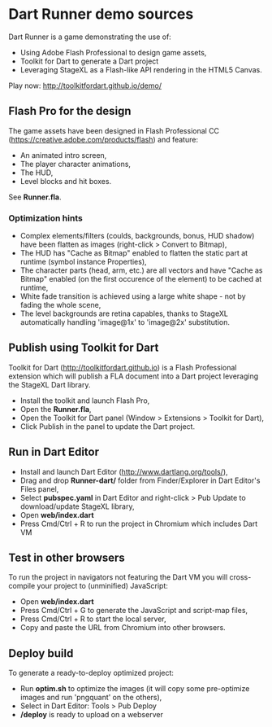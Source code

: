 # Dart Runner demo sources

Dart Runner is a game demonstrating the use of:

* Using Adobe Flash Professional to design game assets,
* Toolkit for Dart to generate a Dart project
* Leveraging StageXL as a Flash-like API rendering in the HTML5 Canvas.

Play now: <http://toolkitfordart.github.io/demo/>


## Flash Pro for the design

The game assets have been designed in Flash Professional CC (<https://creative.adobe.com/products/flash>) and feature:

* An animated intro screen,
* The player character animations,
* The HUD,
* Level blocks and hit boxes.

See **Runner.fla**.

### Optimization hints

* Complex elements/filters (coulds, backgrounds, bonus, HUD shadow) have been flatten as images (right-click > Convert to Bitmap),
* The HUD has "Cache as Bitmap" enabled to flatten the static part at runtime (symbol instance Properties),
* The character parts (head, arm, etc.) are all vectors and have "Cache as Bitmap" enabled (on the first occurence of the element) to be cached at runtime,
* White fade transition is achieved using a large white shape - not by fading the whole scene,
* The level backgrounds are retina capables, thanks to StageXL automatically handling 'image@1x' to 'image@2x' substitution.

## Publish using Toolkit for Dart

Toolkit for Dart (<http://toolkitfordart.github.io>) is a Flash Professional extension which will publish a FLA document into a Dart project leveraging the StageXL Dart library.

* Install the toolkit and launch Flash Pro,
* Open the **Runner.fla**,
* Open the Toolkit for Dart panel (Window > Extensions > Toolkit for Dart),
* Click Publish in the panel to update the Dart project.

## Run in Dart Editor

* Install and launch Dart Editor (<http://www.dartlang.org/tools/>),
* Drag and drop **Runner-dart/** folder from Finder/Explorer in Dart Editor's Files panel,
* Select **pubspec.yaml** in Dart Editor and right-click > Pub Update to download/update StageXL library,
* Open **web/index.dart**
* Press Cmd/Ctrl + R to run the project in Chromium which includes Dart VM

## Test in other browsers

To run the project in navigators not featuring the Dart VM you will cross-compile your project to (unminified) JavaScript:

* Open **web/index.dart**
* Press Cmd/Ctrl + G to generate the JavaScript and script-map files,
* Press Cmd/Ctrl + R to start the local server,
* Copy and paste the URL from Chromium into other browsers.

## Deploy build

To generate a ready-to-deploy optimized project:

* Run **optim.sh** to optimize the images (it will copy some pre-optimize images and run 'pngquant' on the others),
* Select in Dart Editor: Tools > Pub Deploy
* **/deploy** is ready to upload on a webserver
